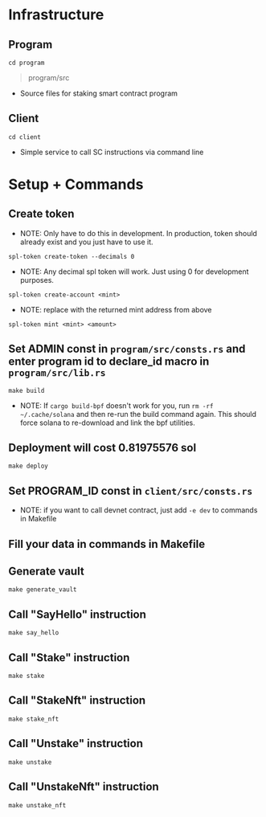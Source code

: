 # Infrastructure

## Program
`cd program`
> program/src
- Source files for staking smart contract program

## Client
`cd client`
- Simple service to call SC instructions via command line

# Setup + Commands

## Create token

- NOTE: Only have to do this in development. In production, token should already exist and you just have to use it.

`spl-token create-token --decimals 0`

- NOTE: Any decimal spl token will work. Just using 0 for development purposes.

`spl-token create-account <mint>`

- NOTE: replace <mint> with the returned mint address from above

`spl-token mint <mint> <amount>`

## Set ADMIN const in `program/src/consts.rs` and  enter program id to declare_id macro in `program/src/lib.rs`

`make build`

- NOTE: If `cargo build-bpf` doesn't work for you, run `rm -rf ~/.cache/solana` and then re-run the build command again. This should force solana to re-download and link the bpf utilities.

## Deployment will cost 0.81975576 sol

`make deploy`

## Set PROGRAM_ID const in `client/src/consts.rs`

- NOTE: if you want to call devnet contract, just add `-e dev` to commands in Makefile

## Fill your data in commands in Makefile

## Generate vault

`make generate_vault`

## Call "SayHello" instruction

`make say_hello`

## Call "Stake" instruction

`make stake`

## Call "StakeNft" instruction

`make stake_nft`

## Call "Unstake" instruction

`make unstake`

## Call "UnstakeNft" instruction

`make unstake_nft`